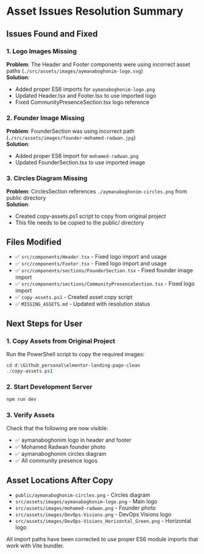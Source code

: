 # Asset Issues Resolution Summary

## Issues Found and Fixed

### 1. Logo Images Missing

**Problem**: The Header and Footer components were using incorrect asset paths (`./src/assets/images/aymanaboghonim-logo.svg`)  
**Solution**:

- Added proper ES6 imports for `aymanaboghonim-logo.png`
- Updated Header.tsx and Footer.tsx to use imported logo
- Fixed CommunityPresenceSection.tsx logo reference

### 2. Founder Image Missing

**Problem**: FounderSection was using incorrect path (`./src/assets/images/founder-mohamed-radwan.jpg`)  
**Solution**:

- Added proper ES6 import for `mohamed-radwan.png`
- Updated FounderSection.tsx to use imported image

### 3. Circles Diagram Missing

**Problem**: CirclesSection references `./aymanaboghonim-circles.png` from public directory  
**Solution**:

- Created copy-assets.ps1 script to copy from original project
- This file needs to be copied to the public/ directory

## Files Modified

- ✅ `src/components/Header.tsx` - Fixed logo import and usage
- ✅ `src/components/Footer.tsx` - Fixed logo import and usage
- ✅ `src/components/sections/FounderSection.tsx` - Fixed founder image import
- ✅ `src/components/sections/CommunityPresenceSection.tsx` - Fixed logo import
- ✅ `copy-assets.ps1` - Created asset copy script
- ✅ `MISSING_ASSETS.md` - Updated with resolution status

## Next Steps for User

### 1. Copy Assets from Original Project

Run the PowerShell script to copy the required images:

```powershell
cd d:\Github_personal\elmentor-landing-page-clean
./copy-assets.ps1
```

### 2. Start Development Server

```powershell
npm run dev
```

### 3. Verify Assets

Check that the following are now visible:

- ✅ aymanaboghonim logo in header and footer
- ✅ Mohamed Radwan founder photo
- ✅ aymanaboghonim circles diagram
- ✅ All community presence logos

## Asset Locations After Copy

- `public/aymanaboghonim-circles.png` - Circles diagram
- `src/assets/images/aymanaboghonim-logo.png` - Main logo
- `src/assets/images/mohamed-radwan.png` - Founder photo
- `src/assets/images/DevOps-Visions.png` - DevOps Visions logo
- `src/assets/images/DevOps-Visions_Horizontal_Green.png` - Horizontal logo

All import paths have been corrected to use proper ES6 module imports that work with Vite bundler.
